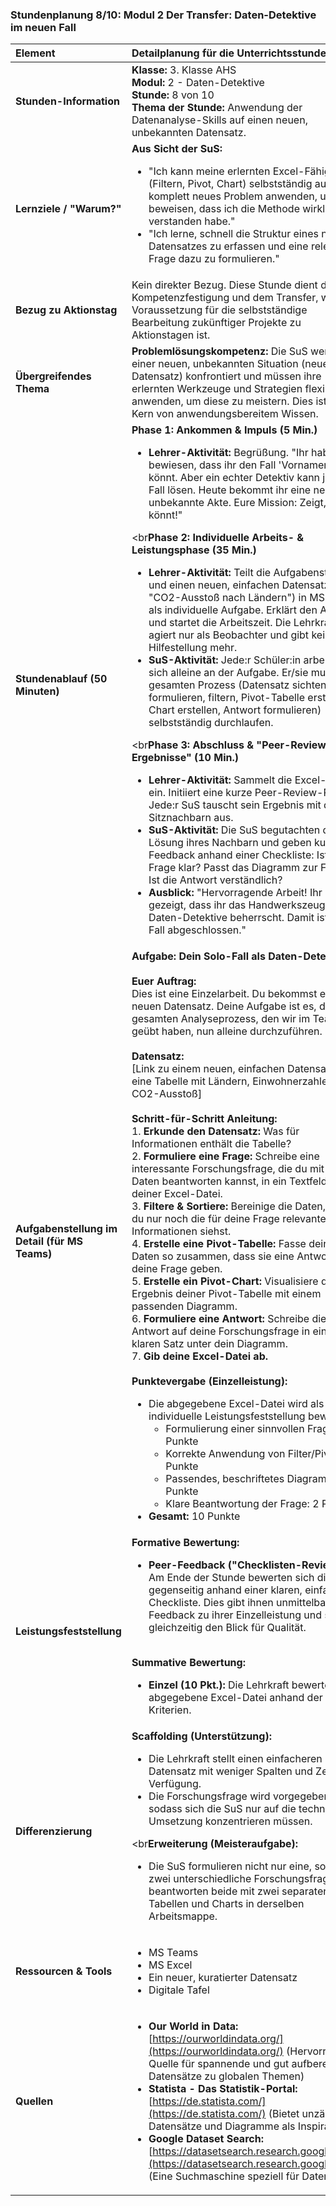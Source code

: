 ### **Stundenplanung 8/10: Modul 2 Der Transfer: Daten-Detektive im neuen Fall**

| **Element** | **Detailplanung für die Unterrichtsstunde** |
| :--- | :--- |
| **Stunden-Information** | **Klasse:** 3. Klasse AHS<br>**Modul:** 2 - Daten-Detektive<br>**Stunde:** 8 von 10<br>**Thema der Stunde:** Anwendung der Datenanalyse-Skills auf einen neuen, unbekannten Datensatz. |
| **Lernziele / "Warum?"** | **Aus Sicht der SuS:**<br><ul><li>"Ich kann meine erlernten Excel-Fähigkeiten (Filtern, Pivot, Chart) selbstständig auf ein komplett neues Problem anwenden, um zu beweisen, dass ich die Methode wirklich verstanden habe."</li><li>"Ich lerne, schnell die Struktur eines neuen Datensatzes zu erfassen und eine relevante Frage dazu zu formulieren."</li></ul> |
| **Bezug zu Aktionstag** | Kein direkter Bezug. Diese Stunde dient der Kompetenzfestigung und dem Transfer, was eine Voraussetzung für die selbstständige Bearbeitung zukünftiger Projekte zu Aktionstagen ist. |
| **Übergreifendes Thema** | **Problemlösungskompetenz:** Die SuS werden mit einer neuen, unbekannten Situation (neuer Datensatz) konfrontiert und müssen ihre erlernten Werkzeuge und Strategien flexibel anwenden, um diese zu meistern. Dies ist der Kern von anwendungsbereitem Wissen. |
| **Stundenablauf (50 Minuten)** | **Phase 1: Ankommen & Impuls (5 Min.)**<br><ul><li>**Lehrer-Aktivität:** Begrüßung. "Ihr habt bewiesen, dass ihr den Fall 'Vornamen' lösen könnt. Aber ein echter Detektiv kann jeden Fall lösen. Heute bekommt ihr eine neue, unbekannte Akte. Eure Mission: Zeigt, was ihr könnt!"</li></ul><br**Phase 2: Individuelle Arbeits- & Leistungsphase (35 Min.)**<br><ul><li>**Lehrer-Aktivität:** Teilt die Aufgabenstellung und einen neuen, einfachen Datensatz (z.B. "CO2-Ausstoß nach Ländern") in MS Teams als individuelle Aufgabe. Erklärt den Auftrag und startet die Arbeitszeit. Die Lehrkraft agiert nur als Beobachter und gibt keine Hilfestellung mehr.</li><li>**SuS-Aktivität:** Jede:r Schüler:in arbeitet für sich alleine an der Aufgabe. Er/sie muss den gesamten Prozess (Datensatz sichten, Frage formulieren, filtern, Pivot-Tabelle erstellen, Chart erstellen, Antwort formulieren) selbstständig durchlaufen.</li></ul><br**Phase 3: Abschluss & "Peer-Review der Ergebnisse" (10 Min.)**<br><ul><li>**Lehrer-Aktivität:** Sammelt die Excel-Dateien ein. Initiiert eine kurze Peer-Review-Runde. Jede:r SuS tauscht sein Ergebnis mit dem Sitznachbarn aus.</li><li>**SuS-Aktivität:** Die SuS begutachten die Lösung ihres Nachbarn und geben kurzes Feedback anhand einer Checkliste: Ist die Frage klar? Passt das Diagramm zur Frage? Ist die Antwort verständlich?</li><li>**Ausblick:** "Hervorragende Arbeit! Ihr habt gezeigt, dass ihr das Handwerkszeug der Daten-Detektive beherrscht. Damit ist dieser Fall abgeschlossen."</li></ul> |
| **Aufgabenstellung im Detail (für MS Teams)** | **Aufgabe: Dein Solo-Fall als Daten-Detektiv**<br><br>**Euer Auftrag:**<br>Dies ist eine Einzelarbeit. Du bekommst einen neuen Datensatz. Deine Aufgabe ist es, den gesamten Analyseprozess, den wir im Team geübt haben, nun alleine durchzuführen.<br><br>**Datensatz:**<br>[Link zu einem neuen, einfachen Datensatz, z.B. eine Tabelle mit Ländern, Einwohnerzahlen und CO2-Ausstoß]<br><br>**Schritt-für-Schritt Anleitung:**<br>1.  **Erkunde den Datensatz:** Was für Informationen enthält die Tabelle?<br>2.  **Formuliere eine Frage:** Schreibe eine interessante Forschungsfrage, die du mit den Daten beantworten kannst, in ein Textfeld in deiner Excel-Datei.<br>3.  **Filtere & Sortiere:** Bereinige die Daten, sodass du nur noch die für deine Frage relevanten Informationen siehst.<br>4.  **Erstelle eine Pivot-Tabelle:** Fasse deine Daten so zusammen, dass sie eine Antwort auf deine Frage geben.<br>5.  **Erstelle ein Pivot-Chart:** Visualisiere das Ergebnis deiner Pivot-Tabelle mit einem passenden Diagramm.<br>6.  **Formuliere eine Antwort:** Schreibe die Antwort auf deine Forschungsfrage in einem klaren Satz unter dein Diagramm.<br>7.  **Gib deine Excel-Datei ab.**<br><br>**Punktevergabe (Einzelleistung):**<br><ul><li>Die abgegebene Excel-Datei wird als individuelle Leistungsfeststellung bewertet.<ul><li>Formulierung einer sinnvollen Frage: 2 Punkte</li><li>Korrekte Anwendung von Filter/Pivot: 4 Punkte</li><li>Passendes, beschriftetes Diagramm: 2 Punkte</li><li>Klare Beantwortung der Frage: 2 Punkte</li></ul></li><li>**Gesamt:** 10 Punkte</li></ul> |
| **Leistungsfeststellung** | **Formative Bewertung:**<br><ul><li>**Peer-Feedback ("Checklisten-Review"):** Am Ende der Stunde bewerten sich die SuS gegenseitig anhand einer klaren, einfachen Checkliste. Dies gibt ihnen unmittelbares Feedback zu ihrer Einzelleistung und schult gleichzeitig den Blick für Qualität.</li></ul><br>**Summative Bewertung:**<br><ul><li>**Einzel (10 Pkt.):** Die Lehrkraft bewertet die abgegebene Excel-Datei anhand der Kriterien.</li></ul> |
| **Differenzierung** | **Scaffolding (Unterstützung):**<br><ul><li>Die Lehrkraft stellt einen einfacheren Datensatz mit weniger Spalten und Zeilen zur Verfügung.</li><li>Die Forschungsfrage wird vorgegeben, sodass sich die SuS nur auf die technische Umsetzung konzentrieren müssen.</li></ul><br**Erweiterung (Meisteraufgabe):**<br><ul><li>Die SuS formulieren nicht nur eine, sondern zwei unterschiedliche Forschungsfragen und beantworten beide mit zwei separaten Pivot-Tabellen und Charts in derselben Arbeitsmappe.</li></ul> |
| **Ressourcen & Tools** | <ul><li>MS Teams</li><li>MS Excel</li><li>Ein neuer, kuratierter Datensatz</li><li>Digitale Tafel</li></ul> |
| **Quellen**| <ul><li>**Our World in Data:** [https://ourworldindata.org/](https://ourworldindata.org/) (Hervorragende Quelle für spannende und gut aufbereitete Datensätze zu globalen Themen)</li><li>**Statista - Das Statistik-Portal:** [https://de.statista.com/](https://de.statista.com/) (Bietet unzählige Datensätze und Diagramme als Inspiration)</li><li>**Google Dataset Search:** [https://datasetsearch.research.google.com/](https://datasetsearch.research.google.com/) (Eine Suchmaschine speziell für Datensätze)</li></ul> |

